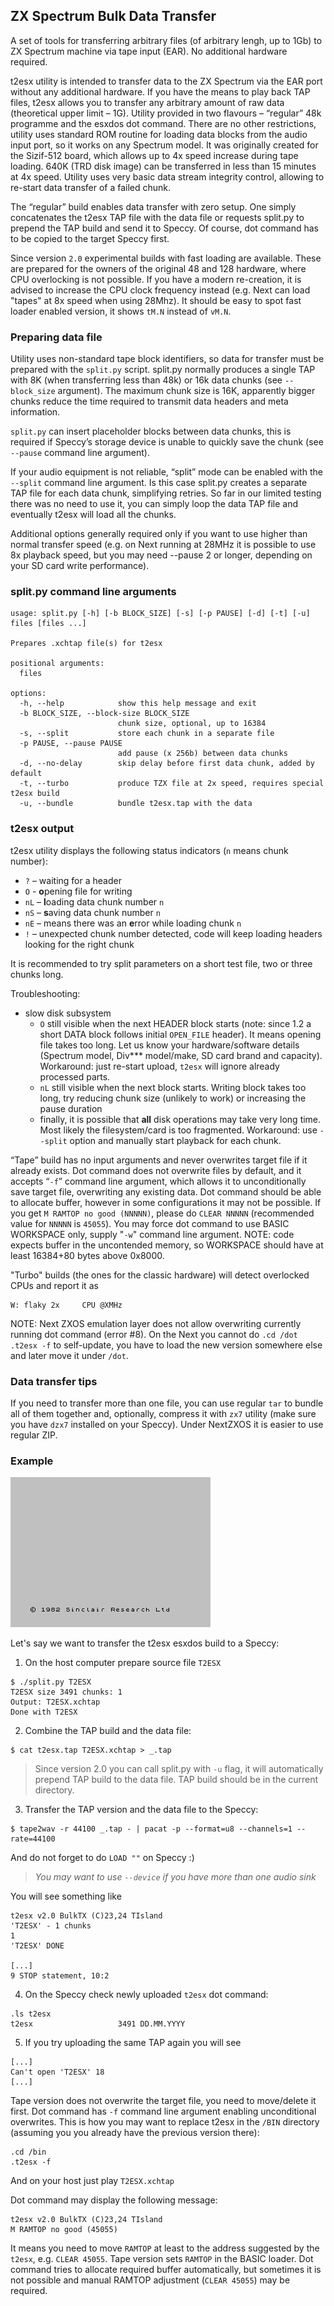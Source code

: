 ## ZX Spectrum Bulk Data Transfer

A set of tools for transferring arbitrary files (of arbitrary lengh, up
to 1Gb) to ZX Spectrum machine via tape input (EAR). No additional
hardware required.

t2esx utility is intended to transfer data to the ZX Spectrum via the
EAR port without any additional hardware. If you have the means to play
back TAP files, t2esx allows you to transfer any arbitrary amount of raw
data (theoretical upper limit – 1G). Utility provided in two flavours –
“regular” 48k programme and the esxdos dot command. There are no other
restrictions, utility uses standard ROM routine for loading data blocks
from the audio input port, so it works on any Spectrum model. It was
originally created for the Sizif-512 board, which allows up to 4x speed
increase during tape loading. 640K (TRD disk image) can be transferred
in less than 15 minutes at 4x speed. Utility uses very basic data stream
integrity control, allowing to re-start data transfer of a failed chunk.

The “regular” build enables data transfer with zero setup. One simply
concatenates the t2esx TAP file with the data file or requests split.py
to prepend the TAP build and send it to Speccy. Of course, dot command
has to be copied to the target Speccy first.

Since version `2.0` experimental builds with fast loading are available.
These are prepared for the owners of the original 48 and 128 hardware,
where CPU overlocking is not possible. If you have a modern re-creation,
it is advised to increase the CPU clock frequency instead (e.g. Next
can load "tapes" at 8x speed when using 28Mhz). It should be easy to
spot fast loader enabled version, it shows `tM.N` instead of `vM.N`.

### Preparing data file

Utility uses non-standard tape block identifiers, so data for transfer
must be prepared with the `split.py` script. split.py normally produces
a single TAP with 8K (when transferring less than 48k) or 16k data
chunks (see `--block_size` argument).  The maximum chunk size is 16K,
apparently bigger chunks reduce the time required to transmit data
headers and meta information.

`split.py` can insert placeholder blocks between data chunks, this is
required if Speccy’s storage device is unable to quickly save the chunk
(see `--pause` command line argument).

If your audio equipment is not reliable, “split” mode can be enabled
with the `--split` command line argument. Is this case split.py creates
a separate TAP file for each data chunk, simplifying retries. So far in
our limited testing there was no need to use it, you can simply loop the
data TAP file and eventually t2esx will load all the chunks.

Additional options generally required only if you want to use higher
than normal transfer speed (e.g. on Next running at 28MHz it is possible
to use 8x playback speed, but you may need --pause 2 or longer,
depending on your SD card write performance).

### split.py command line arguments

```
usage: split.py [-h] [-b BLOCK_SIZE] [-s] [-p PAUSE] [-d] [-t] [-u] files [files ...]

Prepares .xchtap file(s) for t2esx

positional arguments:
  files

options:
  -h, --help            show this help message and exit
  -b BLOCK_SIZE, --block-size BLOCK_SIZE
                        chunk size, optional, up to 16384
  -s, --split           store each chunk in a separate file
  -p PAUSE, --pause PAUSE
                        add pause (x 256b) between data chunks
  -d, --no-delay        skip delay before first data chunk, added by default
  -t, --turbo           produce TZX file at 2x speed, requires special t2esx build
  -u, --bundle          bundle t2esx.tap with the data
```

### t2esx output

t2esx utility displays the following status indicators (`n` means chunk
number):

- `?` – waiting for a header
- `O` - **o**pening file for writing
- `nL` – **l**oading data chunk number `n`
- `nS` – **s**aving data chunk number `n`
- `nE` – means there was an **e**rror while loading chunk `n`
- `!` – unexpected chunk number detected, code will keep loading headers
  looking for the right chunk

It is recommended to try split parameters on a short test file, two or
three chunks long.

Troubleshooting:

- slow disk subsystem
    - `O` still visible when the next HEADER block starts (note: since
      1.2 a short DATA block follows initial `OPEN_FILE` header). It
      means opening file takes too long. Let us know your
      hardware/software details (Spectrum model, Div\*\*\* model/make, SD
      card brand and capacity).  Workaround: just re-start upload,
      `t2esx` will ignore already processed parts.
    - `nL` still visible when the next block starts. Writing block takes
      too long, try reducing chunk size (unlikely to work) or
      increasing the pause duration
    - finally, it is possible that **all** disk operations may take very
      long time. Most likely the filesystem/card is too fragmented.
      Workaround: use `--split` option and manually start playback for
      each chunk.

“Tape” build has no input arguments and never overwrites target file if
it already exists. Dot command does not overwrite files by default, and
it accepts “`-f`” command line argument, which allows it to
unconditionally save target file, overwriting any existing data. Dot
command should be able to allocate buffer, however in some
configurations it may not be possible. If you get `M RAMTOP no good
(NNNNN)`, please do `CLEAR NNNNN` (recommended value for `NNNNN` is
`45055`). You may force dot command to use BASIC WORKSPACE only, supply
"`-w`" command line argument. NOTE: code expects buffer in the
uncontended memory, so WORKSPACE should have at least 16384+80 bytes
above 0x8000.

"Turbo" builds (the ones for the classic hardware) will detect
overlocked CPUs and report it as

```
W: flaky 2x     CPU @XMHz
```


NOTE: Next ZXOS emulation layer does not allow overwriting currently
running dot command (error #8). On the Next you cannot do `.cd /dot`
`.t2esx -f` to self-update, you have to load the new version somewhere
else and later move it under `/dot`.

### Data transfer tips

If you need to transfer more than one file, you can use regular `tar` to
bundle all of them together and, optionally, compress it with `zx7`
utility (make sure you have `dzx7` installed on your Speccy). Under
NextZXOS it is easier to use regular ZIP.

### Example

![screencast](docs/screencast.gif)

Let's say we want to transfer the t2esx esxdos build to a Speccy:

1. On the host computer prepare source file `T2ESX`

```
$ ./split.py T2ESX
T2ESX size 3491 chunks: 1
Output: T2ESX.xchtap
Done with T2ESX
```

2. Combine the TAP build and the data file:

```
$ cat t2esx.tap T2ESX.xchtap > _.tap
```

> Since version 2.0 you can call split.py with `-u` flag, it will
> automatically prepend TAP build to the data file. TAP build should be
> in the current directory.

3. Transfer the TAP version and the data file to the Speccy:

```
$ tape2wav -r 44100 _.tap - | pacat -p --format=u8 --channels=1 --rate=44100
```

And do not forget to do `LOAD ""` on Speccy :)

> *You may want to use `--device` if you have more than one audio sink*

You will see something like
```
t2esx v2.0 BulkTX (C)23,24 TIsland
'T2ESX' - 1 chunks
1
'T2ESX' DONE

[...]
9 STOP statement, 10:2
```

4. On the Speccy check newly uploaded `t2esx` dot command:

```
.ls t2esx
t2esx                   3491 DD.MM.YYYY
```

5. If you try uploading the same TAP again you will see

```
[...]
Can't open 'T2ESX' 18
[...]
```

Tape version does not overwrite the target file, you need to move/delete
it first. Dot command has `-f` command line argument enabling
unconditional overwrites. This is how you may want to replace t2esx in
the `/BIN` directory (assuming you you already have the previous version
there):

```
.cd /bin
.t2esx -f
```

And on your host just play `T2ESX.xchtap`

Dot command may display the following message:

```
t2esx v2.0 BulkTX (C)23,24 TIsland
M RAMTOP no good (45055)
```

It means you need to move `RAMTOP` at least to the address suggested by
the `t2esx`, e.g. `CLEAR 45055`. Tape version sets `RAMTOP` in the BASIC
loader. Dot command tries to allocate required buffer automatically, but
sometimes it is not possible and manual RAMTOP adjustment (`CLEAR
45055`) may be required.
